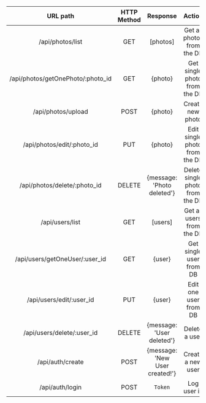 | URL path                    | HTTP Method       | Response                          | Action                        |
| :--------------------------:|:-----------------:| :--------------------------------:| :----------------------------:|
| /api/photos/list             | GET               | [photos]                           | Get all photos from the DB     |
| /api/photos/getOnePhoto/:photo_id             | GET               | {photo}                           | Get single photo from the DB     |
| /api/photos/upload             | POST               | {photo}                           | Create new photo      |
| /api/photos/edit/:photo_id             | PUT               | {photo}                           | Edit single photo from the DB     |
| /api/photos/delete/:photo_id             | DELETE               | {message: 'Photo deleted'}                           | Delete single photo from the DB     |
| /api/users/list             | GET               | [users]                           | Get all users from the DB     |
| /api/users/getOneUser/:user_id    | GET               | {user}                            | Get single user from DB       |
| /api/users/edit/:user_id      | PUT               | {user}                            | Edit one user from DB         |
| /api/users/delete/:user_id     | DELETE            | {message: 'User deleted'}         | Delete a user                 |
| /api/auth/create            | POST              | {message: 'New User created!'}    | Create a new user             |
| /api/auth/login             | POST              | `Token`    | Log user in             |